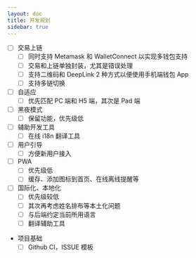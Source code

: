 ```yaml
---
layout: doc
title: 开发规划
sidebar: true
---
```


- [ ] 交易上链
  - [ ] 同时支持 Metamask 和 WalletConnect 以实现多钱包支持
  - [ ] 交易和上链单独封装，尤其是错误处理
  - [ ] 支持二维码和 DeepLink 2 种方式以便使用手机端钱包 App
  - [ ] 支持多链切换
- [ ] 自适应
  - [ ] 优先匹配 PC 端和 H5 端，其次是 Pad 端
- [ ] 黑夜模式
  - [ ] 保留功能，优先级低
- [ ] 辅助开发工具
  - [ ] 在线 i18n 翻译工具
- [ ] 用户引导
  - [ ] 方便新用户接入
- [ ] PWA
  - [ ] 优先级低
  - [ ] 缓存、添加图标到首页、在线离线提醒等
- [ ] 国际化、本地化
  - [ ] 优先级较低
  - [ ] 其次再考虑姓名排布等本土化问题
  - [ ] 与后端约定当前所用语言
  - [ ] 翻译辅助工具
- 项目基础
  - [ ] Github CI，ISSUE 模板
